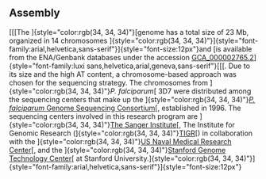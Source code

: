 Assembly
--------

[[[The ]{style="color:rgb(34, 34, 34)"}[genome has a total size of 23
Mb, organized in 14 chromosomes
]{style="color:rgb(34, 34, 34)"}]{style="font-family:arial,helvetica,sans-serif"}]{style="font-size:12px"}and
[is available from the ENA/Genbank databases under the accession
[GCA\_000002765.2](http://www.ebi.ac.uk/ena/data/view/GCA_000002765.2)]{style="font-family:luxi sans,helvetica,arial,geneva,sans-serif"}[[[.
Due to its size and the high AT content, a chromosome-based approach was
chosen for the sequencing strategy. The chromosomes from
]{style="color:rgb(34, 34, 34)"}*P. falciparum*[ 3D7 were distributed
among the sequencing centers that make up the
]{style="color:rgb(34, 34, 34)"}[*P. falciparum* Genome Sequencing
Consortium](http://www.sanger.ac.uk/Projects/P_falciparum/who&what.shtml)[,
established in 1996. The sequencing centers involved in this research
program are ]{style="color:rgb(34, 34, 34)"}[The Sanger
Institute](http://www.sanger.ac.uk/Projects/P_falciparum/)[, The
Institute for Genomic Research
(]{style="color:rgb(34, 34, 34)"}[TIGR](http://www.tigr.org/tdb/e2k1/pfa1/)[)
in collaboration with the ]{style="color:rgb(34, 34, 34)"}[US Naval
Medical Research Center](http://www.nmrc.navy.mil/)[, and the
]{style="color:rgb(34, 34, 34)"}[Stanford Genome Technology
Center](http://med.stanford.edu/sgtc/research/malaria.html)[ at Stanford
University.]{style="color:rgb(34, 34, 34)"}]{style="font-family:arial,helvetica,sans-serif"}]{style="font-size:12px"}
